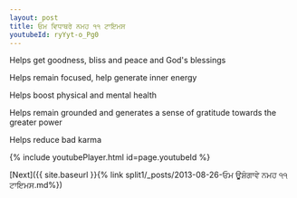 ```yaml
---
layout: post
title: ਓਮ ਵਿਧਾਥਰੇ ਨਮਹ ੧੧ ਟਾਇਮਸ
youtubeId: ryYyt-o_Pg0
---
```

 
 
Helps get goodness, bliss and peace and God's blessings
 
Helps remain focused, help generate inner energy 
 
Helps boost physical and mental health 
 
Helps remain grounded and generates a sense of gratitude towards the greater power 
 
Helps reduce bad karma
 
 
 
 


{% include youtubePlayer.html id=page.youtubeId %}
 
[Next]({{ site.baseurl }}{% link  split1/_posts/2013-08-26-ਓਮ ਊਸ਼ੰਗਾਵੇ ਨਮਹ ੧੧ ਟਾਇਮਸ.md%})
 
